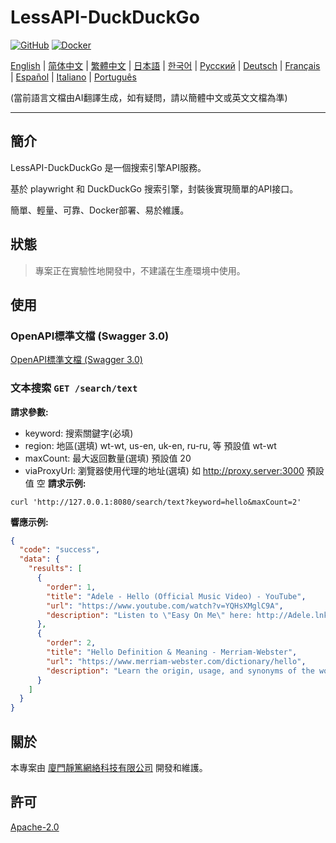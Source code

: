 # LessAPI-DuckDuckGo

[![GitHub](https://img.shields.io/github/license/lessapidev/lessapi-duckduckgo?style=for-the-badge)](https://github.com/username/lessapi-duckduckgo)
[![Docker](https://img.shields.io/docker/pulls/lessapidev/lessapi-duckduckgo?style=for-the-badge)](https://hub.docker.com/r/lessapidev/lessapi-duckduckgo)

[English](./../../README.md) |
[简体中文](./../zhs/README.md) |
[繁體中文](./../zht/README.md) |
[日本語](./../ja/README.md) |
[한국어](./../ko/README.md) |
[Русский](./../ru/README.md) |
[Deutsch](./../de/README.md) |
[Français](./../fr/README.md) |
[Español](./../es/README.md) |
[Italiano](./../it/README.md) |
[Português](./../pt/README.md)

(當前語言文檔由AI翻譯生成，如有疑問，請以簡體中文或英文文檔為準)

---

## 簡介

LessAPI-DuckDuckGo 是一個搜索引擎API服務。

基於 playwright 和 DuckDuckGo 搜索引擎，封裝後實現簡單的API接口。

簡單、輕量、可靠、Docker部署、易於維護。

## 狀態

> 專案正在實驗性地開發中，不建議在生產環境中使用。

## 使用

### OpenAPI標準文檔 (Swagger 3.0)

[OpenAPI標準文檔 (Swagger 3.0)](./../../lessapi-duckduckgo.openapi.json)

### 文本搜索 `GET /search/text`

**請求參數:**

- keyword: 搜索關鍵字(必填)
- region: 地區(選填)  wt-wt, us-en, uk-en, ru-ru, 等 預設值 wt-wt
- maxCount: 最大返回數量(選填)  預設值 20
- viaProxyUrl: 瀏覽器使用代理的地址(選填) 如 http://proxy.server:3000  預設值 空
  **請求示例:**

```shell
curl 'http://127.0.0.1:8080/search/text?keyword=hello&maxCount=2'
```

**響應示例:**

```json
{
  "code": "success",
  "data": {
    "results": [
      {
        "order": 1,
        "title": "Adele - Hello (Official Music Video) - YouTube",
        "url": "https://www.youtube.com/watch?v=YQHsXMglC9A",
        "description": "Listen to \"Easy On Me\" here: http://Adele.lnk.to/EOMPre-order Adele's new album \"30\" before its release on November 19: https://www.adele.comShop the \"Adele..."
      },
      {
        "order": 2,
        "title": "Hello Definition & Meaning - Merriam-Webster",
        "url": "https://www.merriam-webster.com/dictionary/hello",
        "description": "Learn the origin, usage, and synonyms of the word hello, an expression or gesture of greeting. See examples of hello in sentences and related words from the dictionary."
      }
    ]
  }
}
```

## 關於

本專案由 [廈門靜篤網絡科技有限公司](https://gentletld.cn) 開發和維護。

## 許可

[Apache-2.0](./../../LICENSE)
